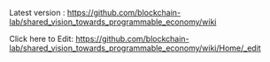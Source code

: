 Latest version : https://github.com/blockchain-lab/shared_vision_towards_programmable_economy/wiki

Click here to Edit: https://github.com/blockchain-lab/shared_vision_towards_programmable_economy/wiki/Home/_edit
